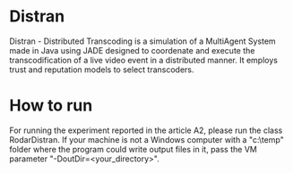 # Distran

Distran - Distributed Transcoding is a simulation of a MultiAgent System made in Java using JADE designed to coordenate and execute the transcodification of a live video event in a distributed manner. 
It employs trust and reputation models to select transcoders.


# How to run

For running the experiment reported in the article A2, please run the class RodarDistran. If your machine is not a Windows computer with a "c:\temp" folder where the program could write output files in it, pass the VM parameter "-DoutDir=<your_directory>".

